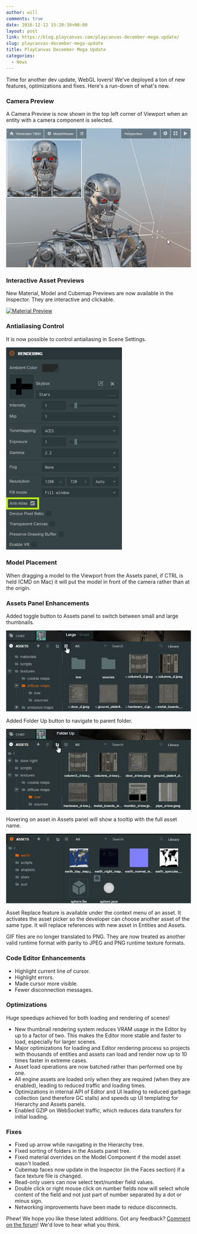 ```yaml
---
author: will
comments: true
date: 2016-12-12 15:20:39+00:00
layout: post
link: https://blog.playcanvas.com/playcanvas-december-mega-update/
slug: playcanvas-december-mega-update
title: PlayCanvas December Mega Update
categories:
  - News
---
```


Time for another dev update, WebGL lovers! We've deployed a ton of new features, optimizations and fixes. Here's a run-down of what's new.

### Camera Preview

A Camera Preview is now shown in the top left corner of Viewport when an entity with a camera component is selected.

[![Camera Preview](/assets/media/editor-camera-preview.gif)](/assets/media/editor-camera-preview.gif)

### Interactive Asset Previews

New Material, Model and Cubemap Previews are now available in the Inspector. They are interactive and clickable.

[![Material Preview](/assets/media/editor-material-preview.gif)](/assets/media/editor-material-preview.gif)

### Antialiasing Control

It is now possible to control antialiasing in Scene Settings.

[![Antialias](/assets/media/editor-settings-antialias.png)](/assets/media/editor-settings-antialias.png)

### Model Placement

When dragging a model to the Viewport from the Assets panel, if CTRL is held (CMD on Mac) it will put the model in front of the camera rather than at the origin.

### Assets Panel Enhancements

Added toggle button to Assets panel to switch between small and large thumbnails.

[![thumbnail-size](/assets/media/thumbnail-size.gif)](/assets/media/thumbnail-size.gif)

Added Folder Up button to navigate to parent folder.

[![folder-up](/assets/media/folder-up.gif)](/assets/media/folder-up.gif)

Hovering on asset in Assets panel will show a tooltip with the full asset name.

[![asset-tooltips](/assets/media/asset-tooltips.gif)](/assets/media/asset-tooltips.gif)

Asset Replace feature is available under the context menu of an asset. It activates the asset picker so the developer can choose another asset of the same type. It will replace references with new asset in Entities and Assets.

GIF files are no longer translated to PNG. They are now treated as another valid runtime format with parity to JPEG and PNG runtime texture formats.

### Code Editor Enhancements

- Highlight current line of cursor.
- Highlight errors.
- Made cursor more visible.
- Fewer disconnection messages.

### Optimizations

Huge speedups achieved for both loading and rendering of scenes!

- New thumbnail rendering system reduces VRAM usage in the Editor by up to a factor of two. This makes the Editor more stable and faster to load, especially for larger scenes.
- Major optimizations for loading and Editor rendering process so projects with thousands of entities and assets can load and render now up to 10 times faster in extreme cases.
- Asset load operations are now batched rather than performed one by one.
- All engine assets are loaded only when they are required (when they are enabled), leading to reduced traffic and loading times.
- Optimizations in internal API of Editor and UI leading to reduced garbage collection (and therefore GC stalls) and speeds up UI templating for Hierarchy and Assets panels.
- Enabled GZIP on WebSocket traffic, which reduces data transfers for initial loading.

### Fixes

- Fixed up arrow while navigating in the Hierarchy tree.
- Fixed sorting of folders in the Assets panel tree.
- Fixed material overrides on the Model Component if the model asset wasn't loaded.
- Cubemap faces now update in the Inspector (in the Faces section) if a face texture file is changed.
- Read-only users can now select text/number field values.
- Double click or right mouse click on number fields now will select whole content of the field and not just part of number separated by a dot or minus sign.
- Networking improvements have been made to reduce disconnects.

Phew! We hope you like these latest additions. Got any feedback? [Comment on the forum](https://forum.playcanvas.com/t/playcanvas-december-mega-update/2983)! We'd love to hear what you think.
